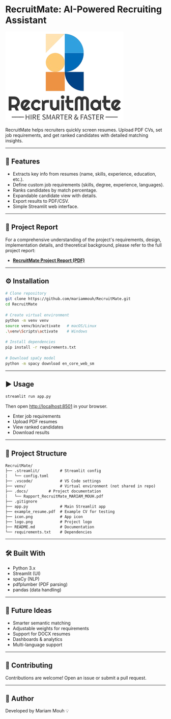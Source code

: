 
# RecruitMate: AI-Powered Recruiting Assistant

![alt text](logo.png)

RecruitMate helps recruiters quickly screen resumes. Upload PDF CVs, set job requirements, and get ranked candidates with detailed matching insights.

---

## 🚀 Features

* Extracts key info from resumes (name, skills, experience, education, etc.).
* Define custom job requirements (skills, degree, experience, languages).
* Ranks candidates by match percentage.
* Expandable candidate view with details.
* Export results to PDF/CSV.
* Simple Streamlit web interface.

---
## 📄 Project Report

For a comprehensive understanding of the project's requirements, design, implementation details, and theoretical background, please refer to the full project report:

*   **[RecruitMate Project Report (PDF)](docs\Rapport_RecruitMate_MARIAM_MOUH.pdf)** 

---
## ⚙️ Installation

```bash
# Clone repository
git clone https://github.com/mariammouh/RecruitMate.git
cd RecruitMate

# Create virtual environment
python -m venv venv
source venv/bin/activate   # macOS/Linux
.\venv\Scripts\activate    # Windows

# Install dependencies
pip install -r requirements.txt

# Download spaCy model
python -m spacy download en_core_web_sm
```

---

## ▶️ Usage

```bash
streamlit run app.py
```

Then open [http://localhost:8501](http://localhost:8501) in your browser.

* Enter job requirements
* Upload PDF resumes
* View ranked candidates
* Download results

---

## 📂 Project Structure

```
RecruitMate/
├── .streamlit/         # Streamlit config
│   └── config.toml
├── .vscode/            # VS Code settings
├── venv/               # Virtual environment (not shared in repo)
├── .docs/         # Project documentation 
│   └── Rapport_RecruitMate_MARIAM_MOUH.pdf
├── .gitignore
├── app.py              # Main Streamlit app
├── example_resume.pdf  # Example CV for testing
├── icon.png            # App icon
├── logo.png            # Project logo
├── README.md           # Documentation
└── requirements.txt    # Dependencies

```

---

## 🛠️ Built With

* Python 3.x
* Streamlit (UI)
* spaCy (NLP)
* pdfplumber (PDF parsing)
* pandas (data handling)

---

## 🌟 Future Ideas

* Smarter semantic matching
* Adjustable weights for requirements
* Support for DOCX resumes
* Dashboards & analytics
* Multi-language support

---

## 🤝 Contributing

Contributions are welcome! Open an issue or submit a pull request.

---

## 👩 Author

Developed by Mariam Mouh 💡
